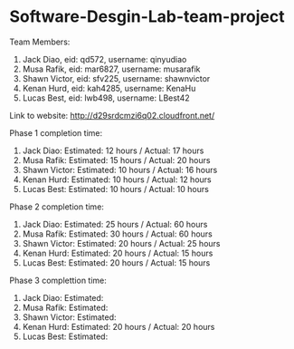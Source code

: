 # Software-Desgin-Lab-team-project

Team Members:
  1. Jack Diao, eid: qd572, username: qinyudiao
  2. Musa Rafik, eid: mar6827, username: musarafik
  3. Shawn Victor, eid: sfv225, username: shawnvictor
  4. Kenan Hurd, eid: kah4285, username: KenaHu
  5. Lucas Best, eid: lwb498, username: LBest42

Link to website: http://d29srdcmzi6q02.cloudfront.net/

Phase 1 completion time:
  1. Jack Diao: Estimated: 12 hours / Actual: 17 hours
  2. Musa Rafik: Estimated: 15 hours / Actual: 20 hours
  3. Shawn Victor: Estimated: 10 hours / Actual: 16 hours
  4. Kenan Hurd: Estimated: 10 hours / Actual: 12 hours
  5. Lucas Best: Estimated: 10 hours / Actual: 10 hours
  
Phase 2 completion time:
  1. Jack Diao: Estimated: 25 hours / Actual: 60 hours
  2. Musa Rafik: Estimated: 30 hours / Actual: 60 hours
  3. Shawn Victor: Estimated:  20 hours / Actual: 25 hours
  4. Kenan Hurd: Estimated: 20 hours / Actual: 15 hours
  5. Lucas Best: Estimated: 20 hours / Actual: 15 hours
  
  Phase  3 complettion time:
  1. Jack Diao: Estimated: 
  2. Musa Rafik: Estimated: 
  3. Shawn Victor: Estimated:  
  4. Kenan Hurd: Estimated: 20 hours / Actual: 20 hours
  5. Lucas Best: Estimated: 
